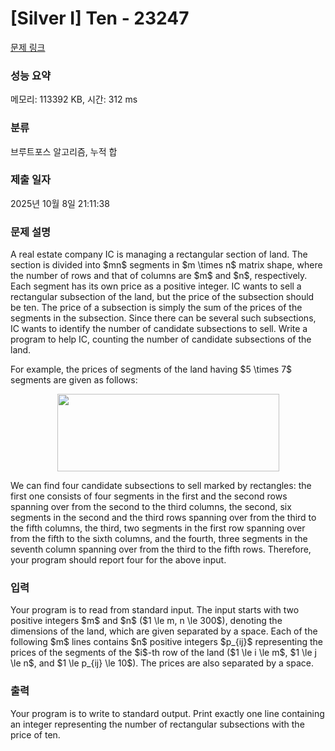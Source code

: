 # [Silver I] Ten - 23247 

[문제 링크](https://www.acmicpc.net/problem/23247) 

### 성능 요약

메모리: 113392 KB, 시간: 312 ms

### 분류

브루트포스 알고리즘, 누적 합

### 제출 일자

2025년 10월 8일 21:11:38

### 문제 설명

<p>A real estate company IC is managing a rectangular section of land. The section is divided into $mn$ segments in $m \times n$ matrix shape, where the number of rows and that of columns are $m$ and $n$, respectively. Each segment has its own price as a positive integer. IC wants to sell a rectangular subsection of the land, but the price of the subsection should be ten. The price of a subsection is simply the sum of the prices of the segments in the subsection. Since there can be several such subsections, IC wants to identify the number of candidate subsections to sell. Write a program to help IC, counting the number of candidate subsections of the land.</p>

<p>For example, the prices of segments of the land having $5 \times 7$ segments are given as follows:</p>

<p style="text-align: center;"><img alt="" src="https://upload.acmicpc.net/51bd1cc5-373e-4aa0-a8f8-ed208e043047/-/preview/" style="width: 355px; height: 124px;"></p>

<p>We can find four candidate subsections to sell marked by rectangles: the first one consists of four segments in the first and the second rows spanning over from the second to the third columns, the second, six segments in the second and the third rows spanning over from the third to the fifth columns, the third, two segments in the first row spanning over from the fifth to the sixth columns, and the fourth, three segments in the seventh column spanning over from the third to the fifth rows. Therefore, your program should report four for the above input.</p>

### 입력 

 <p>Your program is to read from standard input. The input starts with two positive integers $m$ and $n$ ($1 \le m, n \le 300$), denoting the dimensions of the land, which are given separated by a space. Each of the following $m$ lines contains $n$ positive integers $p_{ij}$ representing the prices of the segments of the $i$-th row of the land ($1 \le i \le m$, $1 \le j \le n$, and $1 \le p_{ij} \le 10$). The prices are also separated by a space.</p>

### 출력 

 <p>Your program is to write to standard output. Print exactly one line containing an integer representing the number of rectangular subsections with the price of ten.</p>

